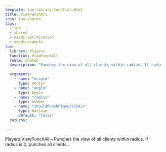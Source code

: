 ```yaml
---
template: lua-library-function.html
title: ViewPunchAll
icon: lua-shared
tags:
  - lua
  - shared
  - needs-verification
  - needs-example
lua:
  library: Players
  function: ViewPunchAll
  realm: shared
  description: "Punches the view of all clients within radius. If radius is 0, punches all clients.."
  
  arguments:
    - name: "origin"
      type: Vector
    - name: "angle"
      type: Angle
    - name: "radius"
      type: number
    - name: "shouldPunchPlayersInAir"
      type: boolean
      default: "false"
  returns:
    
---
```


<div class="lua__search__keywords">
Players.ViewPunchAll &#x2013; Punches the view of all clients within radius. If radius is 0, punches all clients..
</div>
